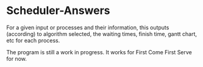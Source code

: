 Scheduler-Answers
=================

For a given input or processes and their information, this outputs (according) to algorithm selected, the waiting times, finish time, gantt chart, etc for each process.

The program is still a work in progress. It works for First Come First Serve for now.
